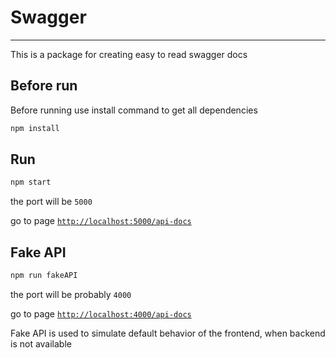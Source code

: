# Swagger

---

This is a package for creating easy to read swagger docs

## Before run

Before running use install command to get all dependencies

```sh
npm install
```

## Run

```sh
npm start
```

the port will be `5000`

go to page [`http://localhost:5000/api-docs`](http://localhost:5000/api-docs)

## Fake API

```sh
npm run fakeAPI
```

the port will be probably `4000`

go to page [`http://localhost:4000/api-docs`](http://localhost:4000/api-docs)

Fake API is used to simulate default behavior of the frontend, when backend is not available
